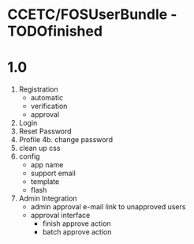 # CCETC/FOSUserBundle - TODOfinished

# 1.0
1. Registration
	- automatic
	- verification
	- approval
2. Login		
3. Reset Password		
4. Profile
4b.	change password
5. clean up css
6. config
	- app name
	- support email
	- template
	- flash
7.	Admin Integration
	- admin approval e-mail link to unapproved users
	- approval interface				
		- finish approve action
		- batch approve action